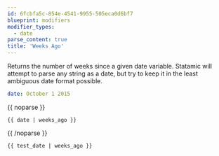 ```yaml
---
id: 6fcbfa5c-854e-4541-9955-505eca0d6bf7
blueprint: modifiers
modifier_types:
  - date
parse_content: true
title: 'Weeks Ago'
---
```

Returns the number of weeks since a given date variable. Statamic will attempt to parse any string as a date, but try to keep it in the least ambiguous date format possible.

```yaml
date: October 1 2015
```

{{ noparse }}
```
{{ date | weeks_ago }}
```
{{ /noparse }}

```html
{{ test_date | weeks_ago }}
```
